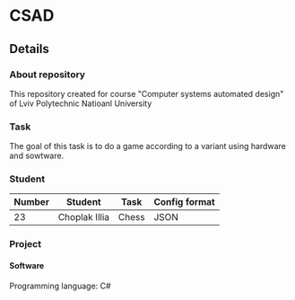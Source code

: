 # CSAD
## Details
### About repository
This repository created for course "Computer systems automated design" of Lviv Polytechnic Natioanl University
### Task
The goal of this task is to do a game according to a variant using hardware and sowtware.
### Student
| Number | Student | Task | Config format |
| --- | --- | --- | ---|
| 23 | Choplak Illia | Chess | JSON |
### Project
#### Software
Programming language: C#
